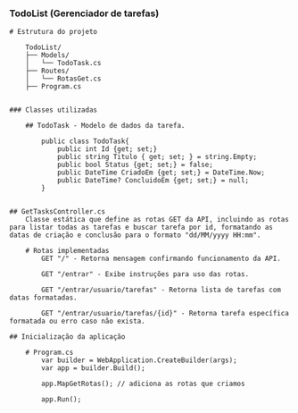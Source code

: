 ###  TodoList (Gerenciador de tarefas)
    # Estrutura do projeto

        TodoList/
        ├── Models/
        │   └── TodoTask.cs
        ├── Routes/
        │   └── RotasGet.cs
        ├── Program.cs


    ### Classes utilizadas

        ## TodoTask - Modelo de dados da tarefa.

            public class TodoTask{
                public int Id {get; set;}
                public string Titulo { get; set; } = string.Empty;
                public bool Status {get; set;} = false;
                public DateTime CriadoEm {get; set;} = DateTime.Now;
                public DateTime? ConcluidoEm {get; set;} = null;
            }


    ## GetTasksController.cs
        Classe estática que define as rotas GET da API, incluindo as rotas para listar todas as tarefas e buscar tarefa por id, formatando as datas de criação e conclusão para o formato "dd/MM/yyyy HH:mm".

        # Rotas implementadas
            GET "/" - Retorna mensagem confirmando funcionamento da API.

            GET "/entrar" - Exibe instruções para uso das rotas.

            GET "/entrar/usuario/tarefas" - Retorna lista de tarefas com datas formatadas.

            GET "/entrar/usuario/tarefas/{id}" - Retorna tarefa específica formatada ou erro caso não exista.

    ## Inicialização da aplicação

        # Program.cs
            var builder = WebApplication.CreateBuilder(args);
            var app = builder.Build();

            app.MapGetRotas(); // adiciona as rotas que criamos

            app.Run();
